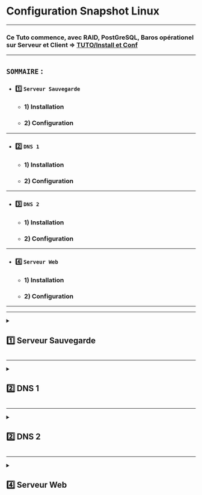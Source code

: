 # Configuration Snapshot Linux

---

### Ce Tuto commence, avec RAID, PostGreSQL, Baros opérationel sur Serveur et Client  => [TUTO/Install et Conf](https://github.com/NALSED/TUTO/tree/main/PERSO/Bareos)

---

## `SOMMAIRE` : 

* ### 1️⃣ `Serveur Sauvegarde`

  * ### 1) Installation  

  * ### 2) Configuration 
   

---

* ### 2️⃣ `DNS 1`

  * ### 1) Installation 

  * ### 2) Configuration 
---

* ### 3️⃣ `DNS 2`

   * ### 1) Installation 
   
   * ### 2) Configuration 

---

* ### 4️⃣ `Serveur Web`

  * ### 1) Installation 

  * ### 2) Configuration
   
---
---



<details>
<summary>
<h2>
1️⃣ Serveur Sauvegarde
</h2>
</summary>

# IP `192.168.0.141`

---

## I) Programation et Réalisation du Snapshot
## II Sauvegarde sur serveur Bareos


---
---

## `I) Programation et Réalisation du Snapshot`

### Ce Tuto commence après l'intallation du client sur le rasberry-pi voir [ici](https://github.com/NALSED/TUTO/blob/main/PERSO/Bareos/-5-Installation-Client.md#2%EF%B8%8F%E2%83%A3-instalation-client-bareos-linux-1)
### Il traitera de l'installation des différents paquets nécéssaire à la programmation ainsi que la réaalisation de snapshot systeme du serveur de sauvegarde. 


## ⚠️Syncronisation des montres!!
 	timedatectl set-timezone Asia/Yerevan
 
### 1.1) Instalation Logiciel
    apt install timeshift  
    apt install rsync 
    apt install cron
    

---

## 2) Configuration 


### 2.1) Installer le script dans /root
    nano /root/ScriptSnapshot.sh 

### 2.2) Le script     
         #!/bin/bash

          SNAPSHOT_DIR="/timeshift/snapshots"

          # Supprimer tous les anciens snapshots
          sudo rm -rf "${SNAPSHOT_DIR}"/*

          # Créer un nouveau snapshot
          sudo timeshift --create --scripted

### 2.3) Droit + type de sauvegarde
    chmod +x ScriptSnapshot.sh
    timeshift --rsync

### 2.4) Executer le Script
    ./ScriptSnapshot.sh

### 2.5) Dans l'utilisateur sednal créer le dossier du tranfert vers Bareos

      mkdir SnapshotSave

### 2.6) Configurer Cron DANS root
      crontab -e

### 2.6.1) Choisir l'éditeur => 1
### si erreur
      select-editor # et changer

### 2.6.2) Execution script => snapshot

		10 2 1 2,6,10 * /root/ScriptSnapshot.sh

### 2.6.3) Copie Snapshot
		
		40 2 1 2,6,10 * rsync -a /timeshift/snapshots /home/sednal/SnapshotSave/


### 📝 FICHIER CRON COMPLET
![image](https://github.com/user-attachments/assets/151c708f-ea54-43ec-aaae-e8bf6d11568e)

### Explication 40 2 1 2,6,10 * => À 02h40 le 1er en février, juin et octobre.



## 2.7) Changer le dossier de sauvegarde de timeshift:
### Actuelement timeshift utilise md0 (RAID1).
### Je veux que se soit Bareos qui orchestre les transferts sur différents support pour plus de cohérence et de clarté.

### Créer le dossier de reception des snapshot
	sudo mkdir -p /timeshift/snapshots

### Spécifier à timeshift d'utiliser /dev/sdb1 pour stocker les snapshots
	sudo timeshift --snapshot-device /dev/sdb1

### Choisir type de sauvegarde rsync
	sudo timeshift --rsync

### Lancer un test
	timeshift --create

### C'est OK
![image](https://github.com/user-attachments/assets/a1948098-9b81-4c83-bd76-fabb21e7b9dc)

 ---
 ---

 ## II `Sauvegarde sur serveur Bareos.`

### 1) Client /etc/bareos/bareos-dir.d/client/bareos-fd.conf

	Client {
  		Name = bareos-fd
  	Description = "Client resource of the Director itself."
  	Address = localhost
  	Password = "ovLMok3+oAco4yStWjc7IDCdll89/ecfz3vhXEconEoB"          # password for FileDaemon
		}

---

### 2) Pool FULL un par mois /etc/bareos/bareos-dir.d/pool/poolsavesnap.conf

		Pool {
        		Name = poolsavesnap
        		Pool Type = Backup
       		 	Recycle = yes
        		AutoPrune = yes

    		# Garder les volumes (Full et Incrémentaux) pendant 60 jours
    		Volume Retention = 60 days

    		# Un volume peut être utilisé pendant 30 jours
        		Volume Use Duration = 30 days

    		# Maximum de 12 volumes
        		Maximum Volumes = 12

    		# 1 job par volume
        		Maximum Volume Jobs = 1

    		# Format du label des volumes
        		Label Format = SnapSave-
    		}

---

### 3 ) FileSet /etc/bareos/bareos-dir.d/fileset/filesavesnap.conf
	FileSet {
                # Nom du FileSet
                Name = filesavesnap


                # A inclure pour la sauvegarde
                Include {

                        Options {

                                # Utilise MD5 pour vérifier les fichiers
                                signature = MD5

                                # Ne met pas à jour l'horodatage des fichiers
                                noatime = yes

				}

                                File = "/home/sednal/SnapshotSave/"
                                }
		}

---

### 4) Schedule /etc/bareos/bareos-dir.d/schedule/schsavesnap.conf

 	Schedule {
                Name = schsavesnap

                        # Full chaque 1er dimanche du mois
                        Run = Full 1st sun at 12:00

                        # Incrémental les autres dimanches
                        Run = Incremental 2nd-5th sun at 12:00
                }

---

### 5) Storage /etc/bareos/bareos-dir.d/storage/storsavesnap.conf


		 Storage {
      Name = storsavesnap
      Address = 192.168.0.141                # N.B. Use a fully qualified name here (do not use "localhost" here).
      Password = "ZsjQIPmoToPcOM7NSAXu5R84VyRSsD68osZfCHCdu+D/"
      Device = SNAP
      Media Type = File
    			}


---

### 6) Job /etc/bareos/bareos-dir.d/job/jobsavesnap.conf

	Job {
                Name = jobsavesnap
                Type = Backup
                Client = bareos-fd
                FileSet = filesavesnap
                Schedule = schsavesnap
                Storage = storsavesnap
                Pool = poolsavesnap
                Messages = Standard
                Priority = 10
                }



</details>

---

<details>
<summary>
<h2>
2️⃣ DNS 1
</h2>
</summary>


# IP `192.168.0.241`

---

## I) Programation et Réalisation du Snapshot
## II Sauvegarde sur serveur Bareos

---
---

## `I) Programation et Réalisation du Snapshot`

### Ce Tuto commence après l'intallation du client sur le rasberry-pi voir [ici](https://github.com/NALSED/TUTO/blob/main/PERSO/Bareos/-5-Installation-Client.md#2%EF%B8%8F%E2%83%A3-instalation-client-bareos-linux-1)
## ⚠️Syncronisation des montres!!
 	timedatectl set-timezone Asia/Yerevan
 
### 1.1) Instalation Logiciel
    apt install timeshift  
    apt install rsync 
    apt install cron
    

---

## 2) Configuration 


### 2.1) Installer le script dans /root
    nano /root/ScriptSnapshot.sh 

### 2.2) Le script     
         #!/bin/bash

          SNAPSHOT_DIR="/timeshift/snapshots"

          # Supprimer tous les anciens snapshots
          sudo rm -rf "${SNAPSHOT_DIR}"/*

          # Créer un nouveau snapshot
          sudo timeshift --create --scripted

### 2.3) Droit
    chmod +x ScriptSnapshot.sh

### 2.4) Executer le Script
    ./ScriptSnapshot.sh

### 2.5) Dans l'utilisateur sednal créer le dossier du tranfert vers Bareos

      mkdir SnapshotDNS1

### 2.6) Configurer Cron DANS root
      crontab -e

### 2.6.1) Choisir l'éditeur => 1
### si erreur
      select-editor # et changer

### 2.6.2) Snapshot
		10 2 1 2,6,10 * /root/ScriptSnapshot.sh

### 2.6.3) Copie Snapshot
		
		40 2 1 2,6,10 * rsync -a /timeshift/snapshots /home/sednal/SnapshotDNS1/



### 📝 FICHIER CRON COMPLET
![image](https://github.com/user-attachments/assets/df06349d-0b8d-4b59-8fb5-74edfecba319)

---
---

## `II Sauvegarde sur serveur Bareos`

### 1) Client /etc/bareos/bareos-dir.d/client/DNS1.conf

      	Client {
        	Name = DNS1
       		Address = 192.168.0.241
        	FDPort = 9102
        	Catalog = MyCatalog
        	Password = "sednal"
        	}

---

### 2) Pool FULL un par mois fev jun et oct  /etc/bareos/bareos-dir.d/pool/pooldns1snap.conf

		Pool {
       			 Name = pooldns1snap
       			 Pool Type = Backup
        		 Recycle = yes
        		 AutoPrune = yes

    			# Garder les volumes (Full et Incrémentaux) pendant 60 jours
    			Volume Retention = 60 days

    			# Un volume peut être utilisé pendant 30 jours
       			 Volume Use Duration = 30 days

    			# Maximum de 12 volumes
        		 Maximum Volumes = 12
    			# Le volume deviens recyclable après 1 jour, donc à la prochaine sauvegarde
        		 Volume Retention = 1d
    			# Recyclage des volumes
        		 Recycle = yes
    			# Format du label des volumes
        		 Label Format = SnapDns1-
    			}

---

### 3 ) FileSet /etc/bareos/bareos-dir.d/fileset/filedns1snap.conf

			FileSet {

        			# Nom du FileSet
        			Name = filedns1snap
                			# A inclure pour la sauvegarde
                			Include {

                        		Options {
                        		# Ne met pas à jour l'horodatage des fichiers
                        		noatime = yes
                       			# Utilise MD5 pour vérifier les fichiers
                        		signature = MD5

                                		}
                                		File = /home/sednal/SnapshotDNS1/
		                                }
                		# Exclu de la sauvegarde
                		Exclude {
                       		 File = /home/sednal/.wget-hsts
                        	 File = /home/sednal/.bash_history
                        	 File = /home/sednal/.profile
                        	 File = /home/sednal/.bashrc
                        	 File = /home/sednal/.bash_logout
                        	 File = /home/sednal/.local
                        	 File = /home/sednal/.lesshst
                        	 File = /home/sednal/TotalDNS2
                        	 File = /home/sednal/TotalWeb
                        	 File = /home/sednal/youTube_ads_4_pi-hole
                        		}



        			}



---

### 4) Schedule /etc/bareos/bareos-dir.d/schedule/schdns1snap.conf


		Schedule {
        		Name = schdns1snap

        		# Full chaque 1er dimanche du mois de fevrier juin et octobre
       			 Run = Full 1st sun at 10:00 feb
        		 Run = Full 1st sun at 10:00 jun
        		 Run = Full 1st sun at 10:00 oct
       			 }


---

### 5) Storage /etc/bareos/bareos-dir.d/storage/stordns1snap.conf

    Storage {
      Name = stordns1snap
      Address = 192.168.0.141                # N.B. Use a fully qualified name here (do not use "localhost" here).
      Password = "ZsjQIPmoToPcOM7NSAXu5R84VyRSsD68osZfCHCdu+D/"
      Device = SNAP
      Media Type = File
    }

---

### 6) Job /etc/bareos/bareos-dir.d/job/jobdns1snap.conf



	Job {
                Name = jobdns1snap
                Type = Backup
                Client = DNS1
                FileSet = filedns1snap
                Schedule = schdns1snap
                Storage = stordns1snap
                Pool = pooldns1snap
                Messages = Standard
                Priority = 10
                }

      
</details>

---

<details>
<summary>
<h2>
2️⃣ DNS 2
</h2>
</summary>

# IP `192.168.0.210`

## 1) Installation 

### 1.1) Instalation Logiciel
    apt install timeshift  
    apt install rsync
    apt install sudo 
    apt install cron
    
### 1.2 Mettre sednal dans sudo 
      su -
      usermod -aG sudo sednal


---





## 2) Configuration 


### 2.1) Installer le script dans /root
    nano /root/ScriptSnapshot.sh 

### 2.2) Le script     
         #!/bin/bash

          SNAPSHOT_DIR="/timeshift/snapshots"

          # Supprimer tous les anciens snapshots
          sudo rm -rf "${SNAPSHOT_DIR}"/*

          # Créer un nouveau snapshot
          sudo timeshift --create --scripted

### 2.3) Droit
    chmod +x ScriptSnapshot.sh

### 2.4) Executer le Script
    ./ScriptSnapshot.sh

### 2.5) Dans l'utilisateur sednal créer les dossier du tranfert
      mkdir TotalDNS2
      cd TotalDNS2
      mkdir BackupDNS2
      mkdir SnapshotDNS2

### 2.6) Configurer Cron
      crontab -e

### 2.6.1) Choisir l'éditeur => 1
### si erreur
      select-editor # et changer

### 2.6.2) Snapshot
		10 2 1 2,6,10 * /root/ScriptSnapshot.sh >> /var/log/snapshotdns2.log 2>&1

		

### 2.6.3) Copie Snapshot
		
		40 2 1 2,6,10 * rsync -a /timeshift/snapshots/ /home/sednal/TotalDNS2/SnapshotDNS2/ >> /var/log/rsyncsnapshotdns2.log 2>&1
		

### 📝 FICHIER CRON COMPLET
![image](https://github.com/user-attachments/assets/6063f19e-3ea3-40d8-bafa-29f79ca7dfda)





### La copie des dossier Snapshot et Backup sont réalisé [ici](https://github.com/NALSED/TUTO/blob/main/PERSO/SAUVEGARDE/BACKUP/Linux.md#copier-sur-dns1)

### ⚠️ UN DOSSIER IDENTIQUE A CELUI DE DNS2 DOIT ETRE CREER SUR DNS1
### Sur DNS1
     chown -R sednal:sednal /home/sednal/TotalDNS2
     chmod -R u+rwX /home/sednal/TotalDNS2

### Sans ça les copies Rsync ne fontionnerons pas...

</details>

---

<details>
<summary>
<h2>
4️⃣ Serveur Web
</h2>
</summary>


# IP `192.168.0.122`

## 1) Installation 

### 1.1) Instalation Logiciel
    apt install timeshift  
    apt install rsync
    apt install cron
    

---





## 2) Configuration 


### 2.1) Installer le script dans /root
    nano /root/ScriptSnapshot.sh 

### 2.2) Le script     
         #!/bin/bash

          SNAPSHOT_DIR="/timeshift/snapshots"

          # Supprimer tous les anciens snapshots
          sudo rm -rf "${SNAPSHOT_DIR}"/*

          # Créer un nouveau snapshot
          sudo timeshift --create --scripted

### 2.3) Droit
    chmod +x ScriptSnapshot.sh

### 2.4) Executer le Script
    ./ScriptSnapshot.sh

### 2.5) Dans l'utilisateur sednal créer les dossier du tranfert
      mkdir TotalWeb
      cd TotalWeb
      mkdir BackupWeb
      mkdir SnapshotWeb

### 2.6) Configurer Cron
      crontab -e

### 2.6.1) Choisir l'éditeur => 1
### si erreur
      select-editor # et changer

### 2.6.2) Snapshot
		50 09 * * 0 /root/ScriptSnapshot.sh

### 2.6.3) Copie Snapshot
		
		30 10 * * 0 rsync -a /timeshift/snapshots/ /home/sednal/TotalWeb/SnapshotWeb/

### 📝 FICHIER CRON COMPLET
![image](https://github.com/user-attachments/assets/01ed377f-4060-4b3b-81c0-88889bd9eb43)



### La copie des dossier Snapshot et Backup sont réalisé [ici](https://github.com/NALSED/TUTO/blob/main/PERSO/SAUVEGARDE/BACKUP/Linux.md#copier-sur-dns1)

### ⚠️ UN DOSSIER IDENTIQUE A CELUI DE WEB DOIT ETRE CREER SUR DNS1
### Sur DNS1
     chown -R sednal:sednal /home/sednal/TotalWeb
     chmod -R u+rwX /home/sednal/TotalWeb

### Sans ça les copies Rsync ne fontionnerons pas...



















</details>

